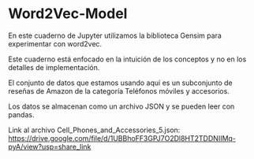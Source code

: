 # Word2Vec-Model

En este cuaderno de Jupyter utilizamos la biblioteca Gensim para experimentar con word2vec.

Este cuaderno está enfocado en la intuición de los conceptos y no en los detalles de implementación.

El conjunto de datos que estamos usando aquí es un subconjunto de reseñas de Amazon de la categoría Teléfonos móviles y accesorios.

Los datos se almacenan como un archivo JSON y se pueden leer con pandas.

Link al archivo Cell_Phones_and_Accessories_5.json:
https://drive.google.com/file/d/1UBBhoFF3GPJ7O2Dl8HT2TDDNIIMq-pyA/view?usp=share_link

